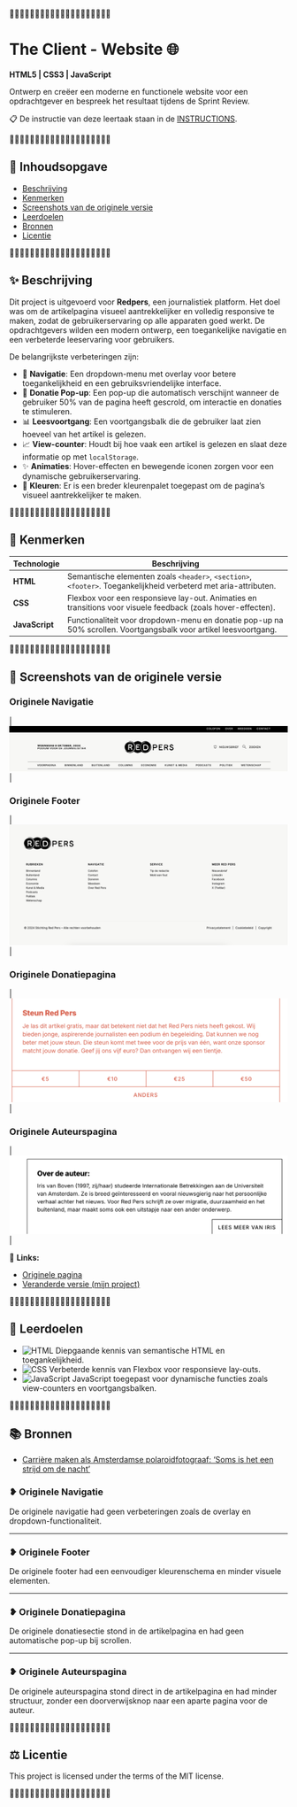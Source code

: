 🌸🌸🌸🌸🌸🌸🌸🌸🌸🌸🌸🌸🌸🌸🌸🌸🌸🌸🌸🌸

# The Client - Website 🌐
**HTML5 | CSS3 | JavaScript**

Ontwerp en creëer een moderne en functionele website voor een opdrachtgever en bespreek het resultaat tijdens de Sprint Review.

📋 De instructie van deze leertaak staan in de [INSTRUCTIONS](#).

🌸🌸🌸🌸🌸🌸🌸🌸🌸🌸🌸🌸🌸🌸🌸🌸🌸🌸🌸🌸

## 📑 Inhoudsopgave
- [Beschrijving](#beschrijving)
- [Kenmerken](#kenmerken)
- [Screenshots van de originele versie](#screenshots-van-de-originele-versie)
- [Leerdoelen](#leerdoelen)
- [Bronnen](#bronnen)
- [Licentie](#licentie)

🌸🌸🌸🌸🌸🌸🌸🌸🌸🌸🌸🌸🌸🌸🌸🌸🌸🌸🌸🌸

## ✨ Beschrijving
Dit project is uitgevoerd voor **Redpers**, een journalistiek platform. Het doel was om de artikelpagina visueel aantrekkelijker en volledig responsive te maken, zodat de gebruikerservaring op alle apparaten goed werkt. De opdrachtgevers wilden een modern ontwerp, een toegankelijke navigatie en een verbeterde leeservaring voor gebruikers.

De belangrijkste verbeteringen zijn:
- 🎨 **Navigatie**: Een dropdown-menu met overlay voor betere toegankelijkheid en een gebruiksvriendelijke interface.
- 💬 **Donatie Pop-up**: Een pop-up die automatisch verschijnt wanneer de gebruiker 50% van de pagina heeft gescrold, om interactie en donaties te stimuleren.
- 📊 **Leesvoortgang**: Een voortgangsbalk die de gebruiker laat zien hoeveel van het artikel is gelezen.
- 📈 **View-counter**: Houdt bij hoe vaak een artikel is gelezen en slaat deze informatie op met `localStorage`.
- ✨ **Animaties**: Hover-effecten en bewegende iconen zorgen voor een dynamische gebruikerservaring.
- 🎨 **Kleuren**: Er is een breder kleurenpalet toegepast om de pagina’s visueel aantrekkelijker te maken.

🌸🌸🌸🌸🌸🌸🌸🌸🌸🌸🌸🌸🌸🌸🌸🌸🌸🌸🌸🌸

## 🚀 Kenmerken

| Technologie  | Beschrijving |
|--------------|--------------|
| **HTML**     | Semantische elementen zoals `<header>`, `<section>`, `<footer>`. Toegankelijkheid verbeterd met aria-attributen. |
| **CSS**      | Flexbox voor een responsieve lay-out. Animaties en transitions voor visuele feedback (zoals hover-effecten). |
| **JavaScript** | Functionaliteit voor dropdown-menu en donatie pop-up na 50% scrollen. Voortgangsbalk voor artikel leesvoortgang. |

🌸🌸🌸🌸🌸🌸🌸🌸🌸🌸🌸🌸🌸🌸🌸🌸🌸🌸🌸🌸

## 📸 Screenshots van de originele versie

### Originele Navigatie
| ![Originele Navigatie](assets/old-navigation.png) |

### Originele Footer
| ![Originele Footer](assets/old-footer.png) |

### Originele Donatiepagina
| ![Originele Donatiepagina](assets/old-donation.png) |

### Originele Auteurspagina
| ![Originele Auteurspagina](assets/old-author.png) |

🔗 **Links:**
- [Originele pagina](https://redpers.nl/2024/02/20/carriere-maken-als-amsterdamse-polaroidfotograaf-soms-is-het-een-strijd-om-de-nacht/)
- [Veranderde versie (mijn project)](https://fatimahilali.github.io/the-client-website/)

🌸🌸🌸🌸🌸🌸🌸🌸🌸🌸🌸🌸🌸🌸🌸🌸🌸🌸🌸🌸

## 🎯 Leerdoelen

- ![HTML](https://img.shields.io/badge/HTML5-blue?style=flat&logo=html5&logoColor=fff) Diepgaande kennis van semantische HTML en toegankelijkheid.
- ![CSS](https://img.shields.io/badge/CSS3-yellow?style=flat&logo=css3&logoColor=fff) Verbeterde kennis van Flexbox voor responsieve lay-outs.
- ![JavaScript](https://img.shields.io/badge/JavaScript-green?style=flat&logo=javascript&logoColor=fff) JavaScript toegepast voor dynamische functies zoals view-counters en voortgangsbalken.

🌸🌸🌸🌸🌸🌸🌸🌸🌸🌸🌸🌸🌸🌸🌸🌸🌸🌸🌸🌸

## 📚 Bronnen

- [Carrière maken als Amsterdamse polaroidfotograaf: ‘Soms is het een strijd om de nacht’](https://redpers.nl/2024/02/20/carriere-maken-als-amsterdamse-polaroidfotograaf-soms-is-het-een-strijd-om-de-nacht/)

### ❥ Originele Navigatie
De originele navigatie had geen verbeteringen zoals de overlay en dropdown-functionaliteit.

---

### ❥ Originele Footer
De originele footer had een eenvoudiger kleurenschema en minder visuele elementen.

---

### ❥ Originele Donatiepagina
De originele donatiesectie stond in de artikelpagina en had geen automatische pop-up bij scrollen.

---

### ❥ Originele Auteurspagina
De originele auteurspagina stond direct in de artikelpagina en had minder structuur, zonder een doorverwijsknop naar een aparte pagina voor de auteur.

🌸🌸🌸🌸🌸🌸🌸🌸🌸🌸🌸🌸🌸🌸🌸🌸🌸🌸🌸🌸

## ⚖️ Licentie
This project is licensed under the terms of the MIT license.

🌸🌸🌸🌸🌸🌸🌸🌸🌸🌸🌸🌸🌸🌸🌸🌸🌸🌸🌸🌸


